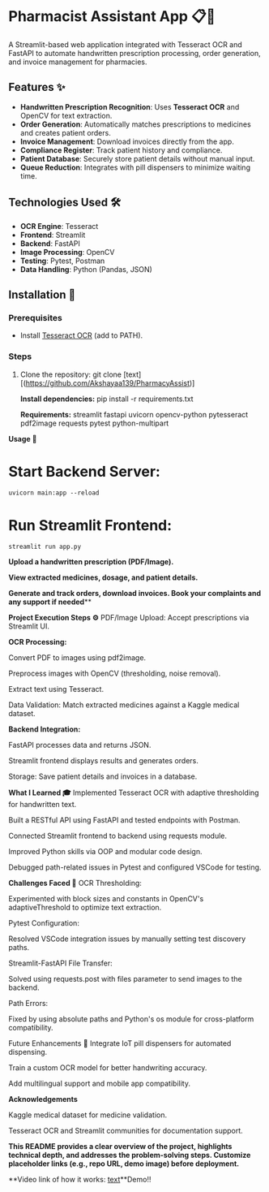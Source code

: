 # Pharmacist Assistant App 📋💊

A Streamlit-based web application integrated with Tesseract OCR and FastAPI to automate handwritten prescription processing, order generation, and invoice management for pharmacies.


## Features ✨
- **Handwritten Prescription Recognition**: Uses **Tesseract OCR** and OpenCV for text extraction.
- **Order Generation**: Automatically matches prescriptions to medicines and creates patient orders.
- **Invoice Management**: Download invoices directly from the app.
- **Compliance Register**: Track patient history and compliance.
- **Patient Database**: Securely store patient details without manual input.
- **Queue Reduction**: Integrates with pill dispensers to minimize waiting time.

## Technologies Used 🛠️
- **OCR Engine**: Tesseract
- **Frontend**: Streamlit
- **Backend**: FastAPI
- **Image Processing**: OpenCV
- **Testing**: Pytest, Postman
- **Data Handling**: Python (Pandas, JSON)

## Installation 🚀

### Prerequisites
- Install [Tesseract OCR](https://github.com/tesseract-ocr/tesseract) (add to PATH).
  
### Steps
1. Clone the repository:
   git clone [text][(https://github.com/Akshayaa139/PharmacyAssist)]
  
   **Install dependencies:**
    pip install -r requirements.txt

   **Requirements:**
streamlit fastapi uvicorn opencv-python pytesseract pdf2image requests pytest python-multipart

**Usage 📖**
# Start Backend Server:
    uvicorn main:app --reload
# Run Streamlit Frontend:
    streamlit run app.py

**Upload a handwritten prescription (PDF/Image).**

**View extracted medicines, dosage, and patient details.**

**Generate and track orders, download invoices.
Book your complaints and any support if needed****

**Project Execution Steps ⚙️**
PDF/Image Upload: Accept prescriptions via Streamlit UI.

**OCR Processing:**

Convert PDF to images using pdf2image.

Preprocess images with OpenCV (thresholding, noise removal).

Extract text using Tesseract.

Data Validation: Match extracted medicines against a Kaggle medical dataset.

**Backend Integration:**

FastAPI processes data and returns JSON.

Streamlit frontend displays results and generates orders.

Storage: Save patient details and invoices in a database.

**What I Learned 🎓**
Implemented Tesseract OCR with adaptive thresholding for handwritten text.

Built a RESTful API using FastAPI and tested endpoints with Postman.

Connected Streamlit frontend to backend using requests module.

Improved Python skills via OOP and modular code design.

Debugged path-related issues in Pytest and configured VSCode for testing.

**Challenges Faced 🚧**
OCR Thresholding:

Experimented with block sizes and constants in OpenCV's adaptiveThreshold to optimize text extraction.

Pytest Configuration:

Resolved VSCode integration issues by manually setting test discovery paths.

Streamlit-FastAPI File Transfer:

Solved using requests.post with files parameter to send images to the backend.

Path Errors:

Fixed by using absolute paths and Python's os module for cross-platform compatibility.

Future Enhancements 🔮
Integrate IoT pill dispensers for automated dispensing.

Train a custom OCR model for better handwriting accuracy.

Add multilingual support and mobile app compatibility.

**Acknowledgements**

Kaggle medical dataset for medicine validation.

Tesseract OCR and Streamlit communities for documentation support.



**This README provides a clear overview of the project, highlights technical depth, and addresses the problem-solving steps. Customize placeholder links (e.g., repo URL, demo image) before deployment.**

**Video link of how it works:
     [text](https://youtu.be/NRjakuIJkg4)**Demo!!
